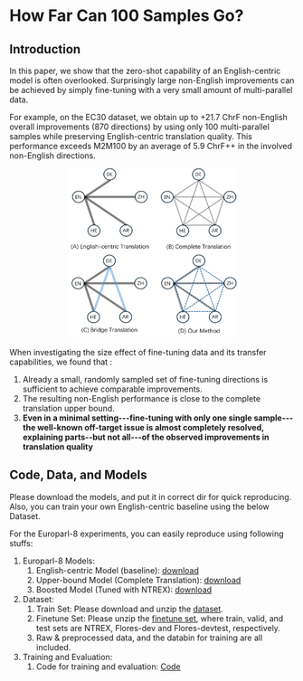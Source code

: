 # How Far Can 100 Samples Go?

## Introduction
In this paper, we show that the zero-shot capability of an English-centric model is often overlooked. Surprisingly large non-English improvements can be achieved by simply fine-tuning with a very small amount of multi-parallel data. 

For example, on the EC30 dataset, we obtain up to +21.7 ChrF non-English overall improvements (870 directions) by using
only 100 multi-parallel samples while preserving English-centric translation quality. This performance exceeds M2M100 by an average of 5.9 ChrF++ in the involved non-English directions.

<div style="text-align:center;">
    <img src="figures/Figure-1.png" width="300" height="300">
</div>

When investigating the size effect of fine-tuning data and its transfer capabilities, we found that :
1) Already a small, randomly sampled set of fine-tuning directions is sufficient to achieve comparable improvements.
2) The resulting non-English performance is close to the complete translation upper bound. 
3) **Even in a minimal setting---fine-tuning with only one single sample---the well-known off-target issue is almost completely resolved, explaining parts--but not all---of the observed improvements in translation quality**

## Code, Data, and Models
Please download the models, and put it in correct dir for quick reproducing. Also, you can train your own English-centric 
baseline using the below Dataset.

For the Europarl-8 experiments, you can easily reproduce using following stuffs:
1. Europarl-8 Models:
   1. English-centric Model (baseline): [download](https://drive.google.com/file/d/1DiyqMTsMeP6geJSJRc8G3DDtAUueyuHn/view?usp=sharing)
   2. Upper-bound Model (Complete Translation): [download](https://drive.google.com/file/d/1LNieAwW68sgPz_FuYnpAb_VNooPBXG7l/view?usp=drive_link)
   3. Boosted Model (Tuned with NTREX): [download](https://drive.google.com/file/d/1bP_jD_jZfLJToOaZsgYNTQlju5RBHUhH/view?usp=sharing)
2. Dataset: 
   1. Train Set: Please download and unzip the [dataset](https://drive.google.com/file/d/1A28_aAzmZ53khWtd8Tnx-mBmAMcazC-U/view?usp=drive_link). 
   2. Finetune Set: Please unzip the [finetune set](https://github.com/research-anonymous/MultiParallelFinetuning4MMT/tree/main/europarl_experiments/data), where train, valid, and test sets are NTREX, Flores-dev and Flores-devtest, respectively.
   3. Raw & preprocessed data, and the databin for training are all included.
3. Training and Evaluation: 
   1. Code for training and evaluation: [Code](https://github.com/research-anonymous/MultiParallelFinetuning4MMT/tree/main/europarl_experiments/scripts)

[//]: # (For the EC30 experiments, you can easily reproduce using following stuffs:)

[//]: # (1. EC30 Models:)

[//]: # (   1. English-centric Model &#40;baseline&#41;: [download]&#40;https://drive.google.com/file/d/147p6LCBSr5VKoCtBRMEXEXZzONJM35W8/view?usp=drive_link&#41;)

[//]: # (   3. Boosted Model &#40;Tuned with NTREX&#41;: [download]&#40;https://drive.google.com/file/d/1G4mjNXwmVOqNZbrNog7KznYsO1LiFMIx/view?usp=drive_link&#41;)
